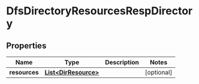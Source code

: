 # DfsDirectoryResourcesRespDirectory

## Properties
Name | Type | Description | Notes
------------ | ------------- | ------------- | -------------
**resources** | [**List&lt;DirResource&gt;**](DirResource.md) |  |  [optional]

